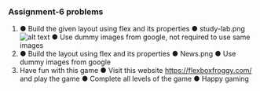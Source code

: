 ### Assignment-6 problems

1.  ● Build the given layout using flex and its properties
    ● study-lab.png
    ![alt text](studylab.png)
    ● Use dummy images from google, not required to use same images
2.  ● Build the layout using flex and its properties
    ● News.png
    ● Use dummy images from google
3.  Have fun with this game
    ● Visit this website https://flexboxfroggy.com/ and play the game
    ● Complete all levels of the game
    ● Happy gaming

